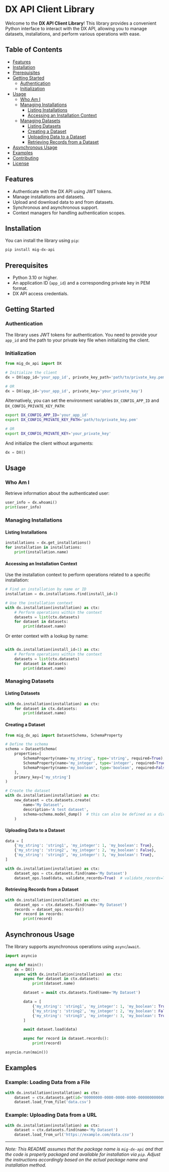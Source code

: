 # DX API Client Library

Welcome to the **DX API Client Library**! This library provides a convenient Python interface to interact with the DX API, allowing you to manage datasets, installations, and perform various operations with ease.

## Table of Contents

- [Features](#features)
- [Installation](#installation)
- [Prerequisites](#prerequisites)
- [Getting Started](#getting-started)
  - [Authentication](#authentication)
  - [Initialization](#initialization)
- [Usage](#usage)
  - [Who Am I](#who-am-i)
  - [Managing Installations](#managing-installations)
    - [Listing Installations](#listing-installations)
    - [Accessing an Installation Context](#accessing-an-installation-context)
  - [Managing Datasets](#managing-datasets)
    - [Listing Datasets](#listing-datasets)
    - [Creating a Dataset](#creating-a-dataset)
    - [Uploading Data to a Dataset](#uploading-data-to-a-dataset)
    - [Retrieving Records from a Dataset](#retrieving-records-from-a-dataset)
- [Asynchronous Usage](#asynchronous-usage)
- [Examples](#examples)
- [Contributing](#contributing)
- [License](#license)

## Features

- Authenticate with the DX API using JWT tokens.
- Manage installations and datasets.
- Upload and download data to and from datasets.
- Synchronous and asynchronous support.
- Context managers for handling authentication scopes.

## Installation

You can install the library using `pip`:

```bash
pip install mig-dx-api
```

## Prerequisites

- Python 3.10 or higher.
- An application ID (`app_id`) and a corresponding private key in PEM format.
- DX API access credentials.

## Getting Started

### Authentication

The library uses JWT tokens for authentication. You need to provide your `app_id` and the path to your private key file when initializing the client.

### Initialization

```python
from mig_dx_api import DX

# Initialize the client
dx = DX(app_id='your_app_id', private_key_path='path/to/private_key.pem')

# OR
dx = DX(app_id='your_app_id', private_key='your_private_key')
```

Alternatively, you can set the environment variables `DX_CONFIG_APP_ID` and `DX_CONFIG_PRIVATE_KEY_PATH`:

```bash
export DX_CONFIG_APP_ID='your_app_id'
export DX_CONFIG_PRIVATE_KEY_PATH='path/to/private_key.pem'

# OR
export DX_CONFIG_PRIVATE_KEY='your_private_key'
```

And initialize the client without arguments:

```python
dx = DX()
```

## Usage

### Who Am I

Retrieve information about the authenticated user:

```python
user_info = dx.whoami()
print(user_info)
```

### Managing Installations

#### Listing Installations

```python
installations = dx.get_installations()
for installation in installations:
    print(installation.name)
```

#### Accessing an Installation Context

Use the installation context to perform operations related to a specific installation:

```python
# Find an installation by name or ID
installation = dx.installations.find(install_id=1)

# Use the installation context
with dx.installation(installation) as ctx:
    # Perform operations within the context
    datasets = list(ctx.datasets)
    for dataset in datasets:
        print(dataset.name)
```

Or enter context with a lookup by name:

```python

with dx.installation(install_id=1) as ctx:
    # Perform operations within the context
    datasets = list(ctx.datasets)
    for dataset in datasets:
        print(dataset.name)


```

### Managing Datasets

#### Listing Datasets

```python
with dx.installation(installation) as ctx:
    for dataset in ctx.datasets:
        print(dataset.name)
```

#### Creating a Dataset

```python
from mig_dx_api import DatasetSchema, SchemaProperty

# Define the schema
schema = DatasetSchema(
    properties=[
        SchemaProperty(name='my_string', type='string', required=True),
        SchemaProperty(name='my_integer', type='integer', required=True),
        SchemaProperty(name='my_boolean', type='boolean', required=False),
    ],
    primary_key=['my_string']
)

# Create the dataset
with dx.installation(installation) as ctx:
    new_dataset = ctx.datasets.create(
        name='My Dataset',
        description='A test dataset',
        schema=schema.model_dump()  # this can also be defined as a dictionary
    )
```

#### Uploading Data to a Dataset

```python
data = [
    {'my_string': 'string1', 'my_integer': 1, 'my_boolean': True},
    {'my_string': 'string2', 'my_integer': 2, 'my_boolean': False},
    {'my_string': 'string3', 'my_integer': 3, 'my_boolean': True},
]

with dx.installation(installation) as ctx:
    dataset_ops = ctx.datasets.find(name='My Dataset')
    dataset_ops.load(data, validate_records=True)  # validate_records=True will validate the records against the schema using Pydantic
```

#### Retrieving Records from a Dataset

```python
with dx.installation(installation) as ctx:
    dataset_ops = ctx.datasets.find(name='My Dataset')
    records = dataset_ops.records()
    for record in records:
        print(record)
```

## Asynchronous Usage

The library supports asynchronous operations using `async`/`await`.

```python
import asyncio

async def main():
    dx = DX()
    async with dx.installation(installation) as ctx:
        async for dataset in ctx.datasets:
            print(dataset.name)

        dataset = await ctx.datasets.find(name='My Dataset')

        data = [
            {'my_string': 'string1', 'my_integer': 1, 'my_boolean': True},
            {'my_string': 'string2', 'my_integer': 2, 'my_boolean': False},
            {'my_string': 'string3', 'my_integer': 3, 'my_boolean': True},
        ]

        await dataset.load(data)

        async for record in dataset.records():
            print(record)

asyncio.run(main())
```

## Examples

### Example: Loading Data from a File

```python
with dx.installation(installation) as ctx:
    dataset = ctx.datasets.get(id='00000000-0000-0000-0000-000000000000')
    dataset.load_from_file('data.csv')
```

### Example: Uploading Data from a URL

```python
with dx.installation(installation) as ctx:
    dataset = ctx.datasets.find(name='My Dataset')
    dataset.load_from_url('https://example.com/data.csv')
```



---

*Note: This README assumes that the package name is `mig-dx-api` and that the code is properly packaged and available for installation via `pip`. Adjust the instructions accordingly based on the actual package name and installation method.*